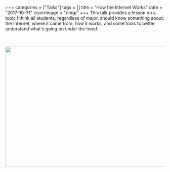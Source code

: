 +++
categories = ["Talks"]
tags = []
title = "How the Internet Works"
date = "2017-10-31"
coverImage = "/img/"
+++
This talk provides a lesson on a topic I think all students, regardless of major,
should know something about: the Internet, where it came from, how it works, and
some tools to better understand what's going on under the hood.
<!--more-->
<br><br>
<a href="https://bit.ly/mco-internet"><img loading="lazy" src="/img/mco-internet.png" width="640" height="380"></img></a>
